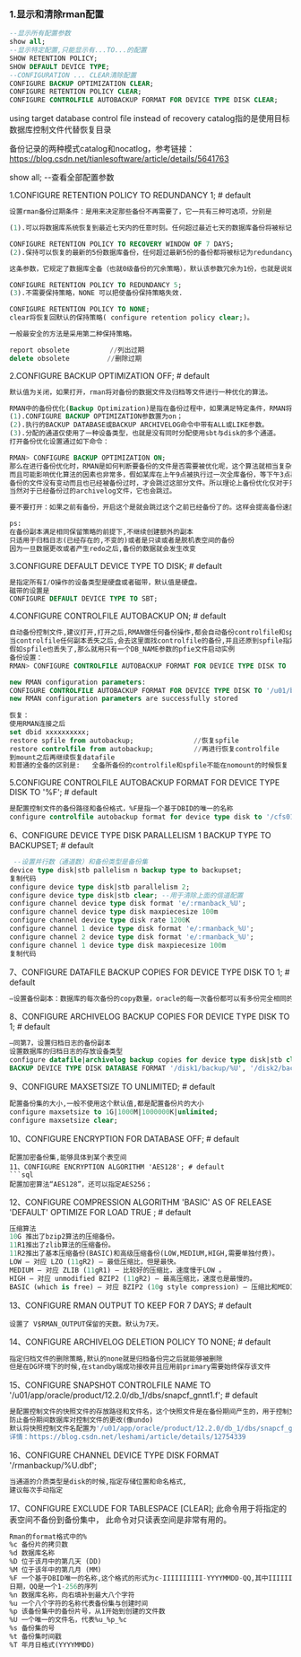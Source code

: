 ### 1.显示和清除rman配置
```sql
--显示所有配置参数
show all; 
--显示特定配置,只能显示有...TO...的配置
SHOW RETENTION POLICY;
SHOW DEFAULT DEVICE TYPE;
--CONFIGURATION ... CLEAR清除配置
CONFIGURE BACKUP OPTIMIZATION CLEAR;
CONFIGURE RETENTION POLICY CLEAR;
CONFIGURE CONTROLFILE AUTOBACKUP FORMAT FOR DEVICE TYPE DISK CLEAR;
```
using target database control file instead of recovery catalog指的是使用目标数据库控制文件代替恢复目录


备份记录的两种模式catalog和nocatlog，参考链接：https://blog.csdn.net/tianlesoftware/article/details/5641763

 show all;	--查看全部配置参数

1.CONFIGURE RETENTION POLICY TO REDUNDANCY 1; # default
```sql
设置rman备份过期条件：是用来决定那些备份不再需要了，它一共有三种可选项，分别是

(1).可以将数据库系统恢复到最近七天内的任意时刻。任何超过最近七天的数据库备份将被标记为obsolete。

CONFIGURE RETENTION POLICY TO RECOVERY WINDOW OF 7 DAYS;  
(2).保持可以恢复的最新的5份数据库备份，任何超过最新5份的备份都将被标记为redundancy。它的默认值是1份.

这条参数，它规定了数据库全备（也就0级备份的冗余策略），默认该参数冗余为1份，也就是说如果你某年某月某日执行了1次0级备份，那么之前的0级备份和之前的归档日志就全部过时，变成了obsolete状态，然后我们可以使用report obsolete;查看已经过期的全备。注意旧的数据库备份虽然已经被标记obsolete，但是RMAN并不会自动将其删除，必须手动删除。

CONFIGURE RETENTION POLICY TO REDUNDANCY 5;     
(3).不需要保持策略，NONE 可以把使备份保持策略失效.

CONFIGURE RETENTION POLICY TO NONE;　
clear将恢复回默认的保持策略( configure retention policy clear;)。

一般最安全的方法是采用第二种保持策略。

report obsolete          //列出过期
delete obsolete　　      //删除过期
``` 
2.CONFIGURE BACKUP OPTIMIZATION OFF; # default
```sql
默认值为关闭，如果打开，rman将对备份的数据文件及归档等文件进行一种优化的算法。

RMAN中的备份优化(Backup Optimization)是指在备份过程中，如果满足特定条件，RMAN将自动跳过某些文件而不将它们包含在备份集中以节省时间和空间。说的直白些就是能不备的它就不备了，不像原来甭管文件有没有备份过统统再备一遍。通常必须满足如下几个条件的情况下，才能够启用备份优化的功能：
(1).CONFIGURE BACKUP OPTIMIZATION参数置为on；
(2).执行的BACKUP DATABASE或BACKUP ARCHIVELOG命令中带有ALL或LIKE参数。
(3).分配的通道仅使用了一种设备类型，也就是没有同时分配使用sbt与disk的多个通道。
打开备份优化设置通过如下命令：

RMAN> CONFIGURE BACKUP OPTIMIZATION ON;
那么在进行备份优化时，RMAN是如何判断要备份的文件是否需要被优化呢，这个算法就相当复杂了，
而且可能影响优化算法的因素也非常多，假如某库在上午9点被执行过一次全库备份，等下午3点再次执行全库备份时，
备份的文件没有变动而且也已经被备份过时，才会跳过这部分文件。所以理论上备份优化仅对于只读表空间或offline表空间起作用。
当然对于已经备份过的archivelog文件，它也会跳过。

要不要打开：如果之前有备份，开启这个是就会跳过这个之前已经备份了的。这样会提高备份速度。

ps:
在备份副本满足相同保留策略的前提下,不继续创建额外的副本
只适用于归档日志(已经存在的,不变的)或者是只读或者是脱机表空间的备份
因为一旦数据更改或者产生redo之后,备份的数据就会发生改变
 ```
3.CONFIGURE DEFAULT DEVICE TYPE TO DISK; # default
```sql
是指定所有I/O操作的设备类型是硬盘或者磁带，默认值是硬盘。
磁带的设置是
CONFIGURE DEFAULT DEVICE TYPE TO SBT;
```
4.CONFIGURE CONTROLFILE AUTOBACKUP ON; # default
```sql
自动备份控制文件,建议打开,打开之后,RMAN做任何备份操作,都会自动备份controlfile和spfile,储存到RMAN已知的位置.
当controlfile任何副本丢失之后,会去这里面找controlfile的备份,并且还原到spfile指定的位置
假如spfile也丢失了,那么就用只有一个DB_NAME参数的pfie文件启动实例
备份设置：
RMAN> CONFIGURE CONTROLFILE AUTOBACKUP FORMAT FOR DEVICE TYPE DISK TO '/u01/backup/backupset/conf_%d_%F'; 

new RMAN configuration parameters:
CONFIGURE CONTROLFILE AUTOBACKUP FORMAT FOR DEVICE TYPE DISK TO '/u01/backup/backupset/conf_%d_%F';
new RMAN configuration parameters are successfully stored
 
恢复：
使用RMAN连接之后
set dbid xxxxxxxxxx;
restore spfile from autobackup;　　　　　　　　　//恢复spfile
restore controlfile from autobackup;          //再进行恢复controlfile
到mount之后再继续恢复datafile
和普通的全备的区别是:   全备所备份的controlfile和spfile不能在nomount的时候恢复
 ```
5.CONFIGURE CONTROLFILE AUTOBACKUP FORMAT FOR DEVICE TYPE DISK TO '%F'; # default
```sql
是配置控制文件的备份路径和备份格式，%F是指一个基于DBID的唯一的名称
configure controlfile autobackup format for device type disk to '/cfs01/backup/conf/conf_%F';
 ```
6、CONFIGURE DEVICE TYPE DISK PARALLELISM 1 BACKUP TYPE TO BACKUPSET; # default
```sql
 --设置并行数（通道数）和备份类型是备份集
device type disk|stb pallelism n backup type to backupset;
复制代码
configure device type disk|stb parallelism 2;
configure device type disk|stb clear; --用于清除上面的信道配置
configure channel device type disk format 'e/:rmanback_%U';
configure channel device type disk maxpiecesize 100m
configure channel device type disk rate 1200K
configure channel 1 device type disk format 'e/:rmanback_%U';
configure channel 2 device type disk format 'e/:rmanback_%U';
configure channel 1 device type disk maxpiecesize 100m
复制代码
 ```
7、CONFIGURE DATAFILE BACKUP COPIES FOR DEVICE TYPE DISK TO 1; # default
```sql
—设置备份副本：数据库的每次备份的copy数量，oracle的每一次备份都可以有多份完全相同的拷贝，默认1份。
```
8、CONFIGURE ARCHIVELOG BACKUP COPIES FOR DEVICE TYPE DISK TO 1; # default
```sql
—同第7，设置归档日志的备份副本
设置数据库的归档日志的存放设备类型
configure datafile|archivelog backup copies for device type disk|stb clear
BACKUP DEVICE TYPE DISK DATABASE FORMAT '/disk1/backup/%U', '/disk2/backup/%U', '/disk3/backup/%U';
 ```
9、CONFIGURE MAXSETSIZE TO UNLIMITED; # default
```sql
配置备份集的大小,一般不使用这个默认值,都是配置备份片的大小
configure maxsetsize to 1G|1000M|1000000K|unlimited;
configure maxsetsize clear;
```
10、CONFIGURE ENCRYPTION FOR DATABASE OFF; # default
```aql
配置加密备份集,能够具体到某个表空间
11、CONFIGURE ENCRYPTION ALGORITHM 'AES128'; # default
```sql
配置加密算法“AES128”，还可以指定AES256；
```
12、CONFIGURE COMPRESSION ALGORITHM 'BASIC' AS OF RELEASE 'DEFAULT' OPTIMIZE FOR LOAD TRUE ; # default
```sql
压缩算法
10G 推出了bzip2算法的压缩备份。 
11R1推出了zlib算法的压缩备份。
11R2推出了基本压缩备份(BASIC)和高级压缩备份(LOW,MEDIUM,HIGH,需要单独付费)。
LOW – 对应 LZO (11gR2) – 最低压缩比，但是最快。
MEDIUM – 对应 ZLIB (11gR1) – 比较好的压缩比，速度慢于LOW 。
HIGH – 对应 unmodified BZIP2 (11gR2) – 最高压缩比，速度也是最慢的。
BASIC (which is free) – 对应 BZIP2 (10g style compression) – 压缩比和MEDIUM差不多 ,但是速度较MEDIUM慢
```
13、CONFIGURE RMAN OUTPUT TO KEEP FOR 7 DAYS; # default
```
设置了 V$RMAN_OUTPUT保留的天数。默认为7天。
```
14、CONFIGURE ARCHIVELOG DELETION POLICY TO NONE; # default
```sql
指定归档文件的删除策略,默认的none就是归档备份完之后就能够被删除
但是在DG环境下的时候,在standby端成功接收并且应用前primary需要始终保存该文件
```
15、CONFIGURE SNAPSHOT CONTROLFILE NAME TO '/u01/app/oracle/product/12.2.0/db_1/dbs/snapcf_gnnt1.f'; # default
```sql
是配置控制文件的快照文件的存放路径和文件名，这个快照文件是在备份期间产生的，用于控制文件的读一致性。
防止备份期间数据库对控制文件的更改(像undo)
默认将快照控制文件名配置为'/u01/app/oracle/product/12.2.0/db_1/dbs/snapcf_gnnt1.f′；
详情：https://blog.csdn.net/leshami/article/details/12754339
```
 16、CONFIGURE CHANNEL DEVICE TYPE DISK FORMAT   '/rmanbackup/%U.dbf'; 
```sql
当通道的介质类型是disk的时候,指定存储位置和命名格式,
建议每次手动指定
 ```
17、CONFIGURE EXCLUDE FOR TABLESPACE <tablespace> [CLEAR];
此命令用于将指定的表空间不备份到备份集中， 此命令对只读表空间是非常有用的。
 ```sql
Rman的format格式中的%
%c 备份片的拷贝数 
%d 数据库名称 
%D 位于该月中的第几天 (DD) 
%M 位于该年中的第几月 (MM) 
%F 一个基于DBID唯一的名称,这个格式的形式为c-IIIIIIIIII-YYYYMMDD-QQ,其中IIIIIIIIII为该数据库的DBID，YYYYMMDD为
日期，QQ是一个1-256的序列 
%n 数据库名称，向右填补到最大八个字符 
%u 一个八个字符的名称代表备份集与创建时间 
%p 该备份集中的备份片号，从1开始到创建的文件数
%U 一个唯一的文件名，代表%u_%p_%c 
%s 备份集的号 
%t 备份集时间戳 
%T 年月日格式(YYYYMMDD)
```
